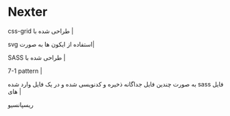 # Nexter

css-grid طراحی شده با |

svg استفاده از ایکون ها به صورت|

SASS طراحی شده با |

7-1 pattern |

به صورت چندین فایل جداگانه ذخیره و کدنویسی شده و در یک فایل وارد شده sass فایل های |

ریسپانسیو 
